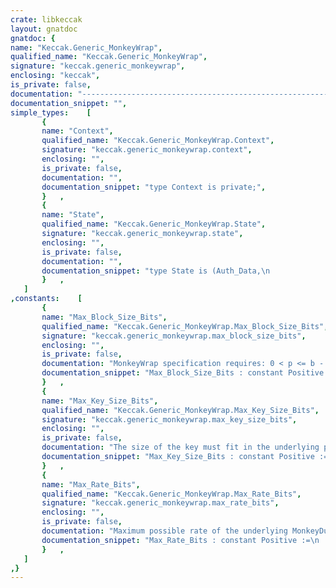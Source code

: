 ```yaml
---
crate: libkeccak
layout: gnatdoc
gnatdoc: {
name: "Keccak.Generic_MonkeyWrap",
qualified_name: "Keccak.Generic_MonkeyWrap",
signature: "keccak.generic_monkeywrap",
enclosing: "keccak",
is_private: false,
documentation: "-----------------------------------------------------------------------------\n  Copyright (c) 2019, Daniel King\n  All rights reserved.\n\n  Redistribution and use in source and binary forms, with or without\n  modification, are permitted provided that the following conditions are met:\n      * Redistributions of source code must retain the above copyright\n        notice, this list of conditions and the following disclaimer.\n      * Redistributions in binary form must reproduce the above copyright\n        notice, this list of conditions and the following disclaimer in the\n        documentation and/or other materials provided with the distribution.\n      * The name of the copyright holder may not be used to endorse or promote\n        Products derived from this software without specific prior written\n        permission.\n\n  THIS SOFTWARE IS PROVIDED BY THE COPYRIGHT HOLDERS AND CONTRIBUTORS \"AS IS\"\n  AND ANY EXPRESS OR IMPLIED WARRANTIES, INCLUDING, BUT NOT LIMITED TO, THE\n  IMPLIED WARRANTIES OF MERCHANTABILITY AND FITNESS FOR A PARTICULAR PURPOSE\n  ARE DISCLAIMED. IN NO EVENT SHALL THE COPYRIGHT HOLDER BE LIABLE FOR ANY\n  DIRECT, INDIRECT, INCIDENTAL, SPECIAL, EXEMPLARY, OR CONSEQUENTIAL DAMAGES\n  (INCLUDING, BUT NOT LIMITED TO, PROCUREMENT OF SUBSTITUTE GOODS OR SERVICES;\n  LOSS OF USE, DATA, OR PROFITS; OR BUSINESS INTERRUPTION) HOWEVER CAUSED AND\n  ON ANY THEORY OF LIABILITY, WHETHER IN CONTRACT, STRICT LIABILITY, OR TORT\n  (INCLUDING NEGLIGENCE OR OTHERWISE) ARISING IN ANY WAY OUT OF THE USE OF\n  THIS SOFTWARE, EVEN IF ADVISED OF THE POSSIBILITY OF SUCH DAMAGE.\n-----------------------------------------------------------------------------\n\n@formal Block_Size_Bytes",
documentation_snippet: "",
simple_types:    [
       {
       name: "Context",
       qualified_name: "Keccak.Generic_MonkeyWrap.Context",
       signature: "keccak.generic_monkeywrap.context",
       enclosing: "",
       is_private: false,
       documentation: "",
       documentation_snippet: "type Context is private;",
       }   ,
       {
       name: "State",
       qualified_name: "Keccak.Generic_MonkeyWrap.State",
       signature: "keccak.generic_monkeywrap.state",
       enclosing: "",
       is_private: false,
       documentation: "",
       documentation_snippet: "type State is (Auth_Data,\n               Encrypting,\n               Extracting_Tag,\n               Decrypting,\n               Verifying_Tag);",
       }   ,
   ]
,constants:    [
       {
       name: "Max_Block_Size_Bits",
       qualified_name: "Keccak.Generic_MonkeyWrap.Max_Block_Size_Bits",
       signature: "keccak.generic_monkeywrap.max_block_size_bits",
       enclosing: "",
       is_private: false,
       documentation: "MonkeyWrap specification requires: 0 < p <= b - 4\n\nI.e. the block size does not exceed state size - 4 bits\n(2 bits padding, 2 bits domain separation).\n\nE.g. for Keccak-p[1600] this is 1600 - 4 = 1596",
       documentation_snippet: "Max_Block_Size_Bits : constant Positive := Max_Rate_Bits - 2;",
       }   ,
       {
       name: "Max_Key_Size_Bits",
       qualified_name: "Keccak.Generic_MonkeyWrap.Max_Key_Size_Bits",
       signature: "keccak.generic_monkeywrap.max_key_size_bits",
       enclosing: "",
       is_private: false,
       documentation: "The size of the key must fit in the underlying permutation's block size,\nminus 18 bits.\n\nSee Section 5.1 of the Ketje v2 specification.",
       documentation_snippet: "Max_Key_Size_Bits : constant Positive := MonkeyDuplex.State_Size_Bits - 18;",
       }   ,
       {
       name: "Max_Rate_Bits",
       qualified_name: "Keccak.Generic_MonkeyWrap.Max_Rate_Bits",
       signature: "keccak.generic_monkeywrap.max_rate_bits",
       enclosing: "",
       is_private: false,
       documentation: "Maximum possible rate of the underlying MonkeyDuplex.\n\nE.g. for Keccak-p[1600] this is 1600 - 2 = 1598",
       documentation_snippet: "Max_Rate_Bits : constant Positive :=\n  MonkeyDuplex.State_Size_Bits - MonkeyDuplex.Min_Padding_Bits;",
       }   ,
   ]
,}
---
```

